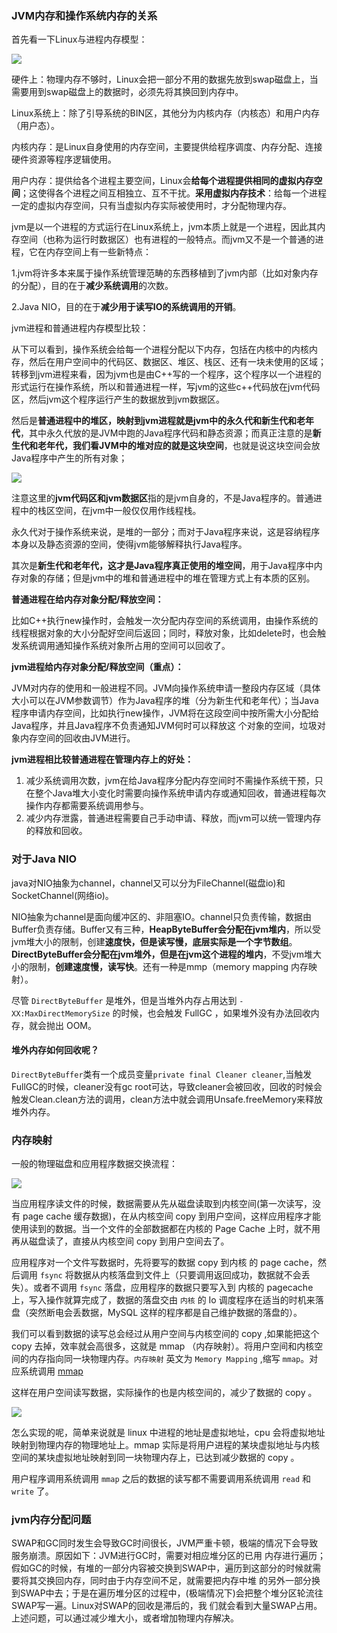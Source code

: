 ### JVM内存和操作系统内存的关系

首先看一下Linux与进程内存模型：

![](https://winterliublog.oss-cn-beijing.aliyuncs.com/winterliu-notes/JVM/20210402113134.png)

硬件上：物理内存不够时，Linux会把一部分不用的数据先放到swap磁盘上，当需要用到swap磁盘上的数据时，必须先将其换回到内存中。

Linux系统上：除了引导系统的BIN区，其他分为内核内存（内核态）和用户内存（用户态）。

内核内存：是Linux自身使用的内存空间，主要提供给程序调度、内存分配、连接硬件资源等程序逻辑使用。

用户内存：提供给各个进程主要空间，Linux会**给每个进程提供相同的虚拟内存空间**；这使得各个进程之间互相独立、互不干扰。**采用虚拟内存技术**：给每一个进程一定的虚拟内存空间，只有当虚拟内存实际被使用时，才分配物理内存。

jvm是以一个进程的方式运行在Linux系统上，jvm本质上就是一个进程，因此其内存空间（也称为运行时数据区）也有进程的一般特点。而jvm又不是一个普通的进程，它在内存空间上有一些新特点：

1.jvm将许多本来属于操作系统管理范畴的东西移植到了jvm内部（比如对象内存的分配），目的在于**减少系统调用**的次数。

2.Java NIO，目的在于**减少用于读写IO的系统调用的开销**。

jvm进程和普通进程内存模型比较：

从下可以看到，操作系统会给每一个进程分配以下内存，包括在内核中的内核内存，然后在用户空间中的代码区、数据区、堆区、栈区、还有一块未使用的区域；转移到jvm进程来看，因为jvm也是由C++写的一个程序，这个程序以一个进程的形式运行在操作系统，所以和普通进程一样，写jvm的这些c++代码放在jvm代码区，然后jvm这个程序运行产生的数据放到jvm数据区。

然后是**普通进程中的堆区，映射到jvm进程就是jvm中的永久代和新生代和老年代**，其中永久代放的是JVM中跑的Java程序代码和静态资源；而真正注意的是**新生代和老年代，我们看JVM中的堆对应的就是这块空间**，也就是说这块空间会放Java程序中产生的所有对象；

![](https://winterliublog.oss-cn-beijing.aliyuncs.com/winterliu-notes/JVM/20210402114852.png)

注意这里的**jvm代码区和jvm数据区**指的是jvm自身的，不是Java程序的。普通进程中的栈区空间，在jvm中一般仅仅用作线程栈。

永久代对于操作系统来说，是堆的一部分；而对于Java程序来说，这是容纳程序本身以及静态资源的空间，使得jvm能够解释执行Java程序。

其次是**新生代和老年代，这才是Java程序真正使用的堆空间**，用于Java程序中内存对象的存储；但是jvm中的堆和普通进程中的堆在管理方式上有本质的区别。

**普通进程在给内存对象分配/释放空间：**

比如C++执行new操作时，会触发一次分配内存空间的系统调用，由操作系统的线程根据对象的大小分配好空间后返回；同时，释放对象，比如delete时，也会触发系统调用通知操作系统对象所占用的空间可以回收了。

**jvm进程给内存对象分配/释放空间（重点）：**

JVM对内存的使用和一般进程不同。JVM向操作系统申请一整段内存区域（具体大小可以在JVM参数调节）作为Java程序的堆（分为新生代和老年代）；当Java程序申请内存空间，比如执行new操作，JVM将在这段空间中按所需大小分配给Java程序，并且Java程序不负责通知JVM何时可以释放这 个对象的空间，垃圾对象内存空间的回收由JVM进行。

**jvm进程相比较普通进程在管理内存上的好处：**

1. 减少系统调用次数，jvm在给Java程序分配内存空间时不需操作系统干预，只在整个Java堆大小变化时需要向操作系统申请内存或通知回收，普通进程每次操作内存都需要系统调用参与。
2. 减少内存泄露，普通进程需要自己手动申请、释放，而jvm可以统一管理内存的释放和回收。

### 对于Java NIO

java对NIO抽象为channel，channel又可以分为FileChannel(磁盘io)和SocketChannel(网络io)。

NIO抽象为channel是面向缓冲区的、非阻塞IO。channel只负责传输，数据由Buffer负责存储。Buffer又有三种，**HeapByteBuffer会分配在jvm堆内**，所以受jvm堆大小的限制，创建**速度快，但是读写慢，底层实际是一个字节数组**。**DirectByteBuffer会分配在jvm堆外，但是在jvm这个进程的堆内**，不受jvm堆大小的限制，**创建速度慢，读写快**。还有一种是mmp（memory mapping 内存映射）。

尽管 `DirectByteBuffer` 是堆外，但是当堆外内存占用达到 `-XX:MaxDirectMemorySize` 的时候，也会触发 FullGC ，如果堆外没有办法回收内存，就会抛出 OOM。

#### 堆外内存如何回收呢？

`DirectByteBuffer`类有一个成员变量`private final Cleaner cleaner`,当触发FullGC的时候，cleaner没有gc root可达，导致cleaner会被回收，回收的时候会触发Clean.clean方法的调用，clean方法中就会调用Unsafe.freeMemory来释放堆外内存。

### 内存映射

一般的物理磁盘和应用程序数据交换流程：

![](https://winterliublog.oss-cn-beijing.aliyuncs.com/winterliu-notes/JVM/20210402154151.png)

当应用程序读文件的时候，数据需要从先从磁盘读取到内核空间(第一次读写，没有 page cache 缓存数据)，在从内核空间 copy 到用户空间，这样应用程序才能使用读到的数据。当一个文件的全部数据都在内核的 Page Cache 上时，就不用再从磁盘读了，直接从内核空间 copy 到用户空间去了。

应用程序对一个文件写数据时，先将要写的数据 copy 到内核 的 page cache，然后调用 `fsync` 将数据从内核落盘到文件上（只要调用返回成功，数据就不会丢失）。或者不调用 `fsync` 落盘，应用程序的数据只要写入到 内核的 pagecache 上，写入操作就算完成了，数据的落盘交由 `内核` 的 Io 调度程序在适当的时机来落盘（突然断电会丢数据，MySQL 这样的程序都是自己维护数据的落盘的）。

我们可以看到数据的读写总会经过从用户空间与内核空间的 copy ,如果能把这个 copy 去掉，效率就会高很多，这就是 mmap （内存映射）。将用户空间和内核空间的内存指向同一块物理内存。`内存映射` 英文为 `Memory Mapping` ,缩写 `mmap`。对应系统调用 [mmap](https://man7.org/linux/man-pages/man2/mmap.2.html)

这样在用户空间读写数据，实际操作的也是内核空间的，减少了数据的 copy 。

![](https://winterliublog.oss-cn-beijing.aliyuncs.com/winterliu-notes/JVM/20210402154857.png)

怎么实现的呢，简单来说就是 linux 中进程的地址是虚拟地址，cpu 会将虚拟地址映射到物理内存的物理地址上。mmap 实际是将用户进程的某块虚拟地址与内核空间的某块虚拟地址映射到同一块物理内存上，已达到减少数据的 copy 。

用户程序调用系统调用 `mmap` 之后的数据的读写都不需要调用系统调用 `read` 和 `write` 了。

### jvm内存分配问题

SWAP和GC同时发生会导致GC时间很长，JVM严重卡顿，极端的情况下会导致服务崩溃。原因如下：JVM进行GC时，需要对相应堆分区的已用 内存进行遍历；假如GC的时候，有堆的一部分内容被交换到SWAP中，遍历到这部分的时候就需要将其交换回内存，同时由于内存空间不足，就需要把内存中堆 的另外一部分换到SWAP中去；于是在遍历堆分区的过程中，(极端情况下)会把整个堆分区轮流往SWAP写一遍。Linux对SWAP的回收是滞后的，我 们就会看到大量SWAP占用。上述问题，可以通过减少堆大小，或者增加物理内存解决。



